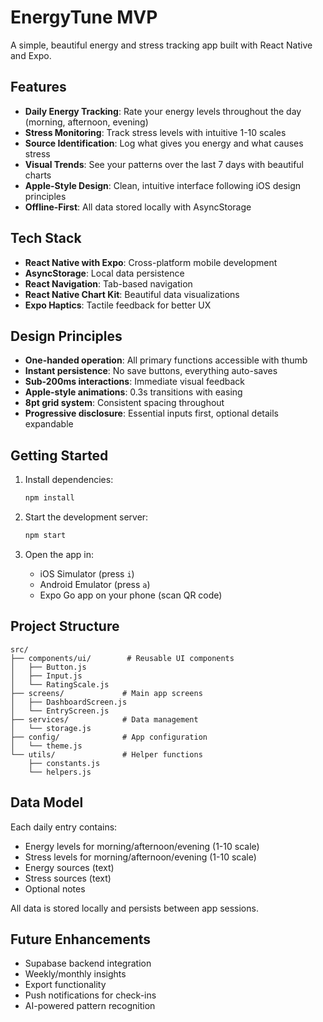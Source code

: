 # EnergyTune MVP

A simple, beautiful energy and stress tracking app built with React Native and Expo.

## Features

- **Daily Energy Tracking**: Rate your energy levels throughout the day (morning, afternoon, evening)
- **Stress Monitoring**: Track stress levels with intuitive 1-10 scales
- **Source Identification**: Log what gives you energy and what causes stress
- **Visual Trends**: See your patterns over the last 7 days with beautiful charts
- **Apple-Style Design**: Clean, intuitive interface following iOS design principles
- **Offline-First**: All data stored locally with AsyncStorage

## Tech Stack

- **React Native with Expo**: Cross-platform mobile development
- **AsyncStorage**: Local data persistence
- **React Navigation**: Tab-based navigation
- **React Native Chart Kit**: Beautiful data visualizations
- **Expo Haptics**: Tactile feedback for better UX

## Design Principles

- **One-handed operation**: All primary functions accessible with thumb
- **Instant persistence**: No save buttons, everything auto-saves
- **Sub-200ms interactions**: Immediate visual feedback
- **Apple-style animations**: 0.3s transitions with easing
- **8pt grid system**: Consistent spacing throughout
- **Progressive disclosure**: Essential inputs first, optional details expandable

## Getting Started

1. Install dependencies:

   ```bash
   npm install
   ```

2. Start the development server:

   ```bash
   npm start
   ```

3. Open the app in:
   - iOS Simulator (press `i`)
   - Android Emulator (press `a`)
   - Expo Go app on your phone (scan QR code)

## Project Structure

```
src/
├── components/ui/        # Reusable UI components
│   ├── Button.js
│   ├── Input.js
│   └── RatingScale.js
├── screens/             # Main app screens
│   ├── DashboardScreen.js
│   └── EntryScreen.js
├── services/            # Data management
│   └── storage.js
├── config/              # App configuration
│   └── theme.js
└── utils/               # Helper functions
    ├── constants.js
    └── helpers.js
```

## Data Model

Each daily entry contains:

- Energy levels for morning/afternoon/evening (1-10 scale)
- Stress levels for morning/afternoon/evening (1-10 scale)
- Energy sources (text)
- Stress sources (text)
- Optional notes

All data is stored locally and persists between app sessions.

## Future Enhancements

- Supabase backend integration
- Weekly/monthly insights
- Export functionality
- Push notifications for check-ins
- AI-powered pattern recognition
